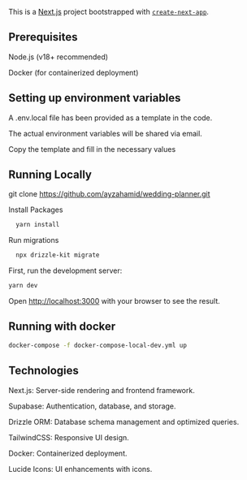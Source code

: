 This is a [Next.js](https://nextjs.org/) project bootstrapped with [`create-next-app`](https://github.com/vercel/next.js/tree/canary/packages/create-next-app).


## Prerequisites

Node.js (v18+ recommended)

Docker (for containerized deployment)

## Setting up environment variables

A .env.local file has been provided as a template in the code.

The actual environment variables will be shared via email.

Copy the template and fill in the necessary values

## Running Locally

git clone https://github.com/ayzahamid/wedding-planner.git


Install Packages

```bash
  yarn install
```

Run migrations
```bash
  npx drizzle-kit migrate
```


First, run the development server:

```bash
yarn dev
```

Open [http://localhost:3000](http://localhost:3000) with your browser to see the result.


## Running with docker

```bash
docker-compose -f docker-compose-local-dev.yml up
```

## Technologies

Next.js: Server-side rendering and frontend framework.

Supabase: Authentication, database, and storage.

Drizzle ORM: Database schema management and optimized queries.

TailwindCSS: Responsive UI design.

Docker: Containerized deployment.

Lucide Icons: UI enhancements with icons.
